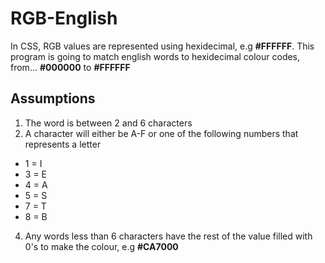 # RGB-English
In CSS, RGB values are represented using hexidecimal, e.g  **#FFFFFF**.
This program is going to match english words to hexidecimal colour codes, from...
**#000000** to **#FFFFFF**
## Assumptions
1. The word is between 2 and 6 characters
2. A character will either be A-F or one of the following numbers that represents a letter
  - 1 = I
  - 3 = E
  - 4 = A
  - 5 = S
  - 7 = T
  - 8 = B
4. Any words less than 6 characters have the rest of the value filled with 0's to make the colour, e.g **#CA7000**
